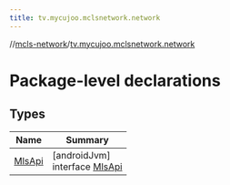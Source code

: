```yaml
---
title: tv.mycujoo.mclsnetwork.network
---
```

//[mcls-network](../../index.html)/[tv.mycujoo.mclsnetwork.network](index.html)



# Package-level declarations



## Types


| Name | Summary |
|---|---|
| [MlsApi](-mls-api/index.html) | [androidJvm]<br>interface [MlsApi](-mls-api/index.html) |

